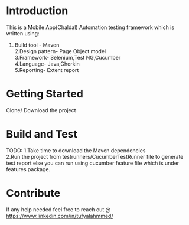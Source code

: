 # Introduction
This is a Mobile App(Chaldal) Automation testing framework which is written using:
1. Build tool - Maven<br>
2.Design pattern- Page Object model<br>
3.Framework- Selenium,Test NG,Cucumber<br>
4.Language- Java,Gherkin<br>
5.Reporting- Extent report <br>
# Getting Started
Clone/ Download the project 

# Build and Test
TODO: 
1.Take time to download the Maven dependencies <br>
2.Run the project from testrunners/CucumberTestRunner file to generate test report else you can run using cucumber feature file which is under features package.<br>
# Contribute
If any help needed feel free to reach out @ https://www.linkedin.com/in/tufyalahmmed/

